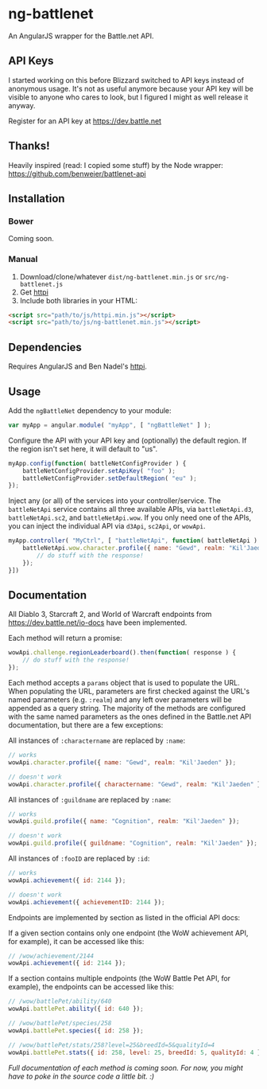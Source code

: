 # ng-battlenet
An AngularJS wrapper for the Battle.net API. 

## API Keys
I started working on this before Blizzard switched to API keys instead of anonymous usage. It's not as useful anymore because your API key will be visible to anyone who cares to look, but I figured I might as well release it anyway.

Register for an API key at https://dev.battle.net

## Thanks!
Heavily inspired (read: I copied some stuff) by the Node wrapper: https://github.com/benweier/battlenet-api

## Installation

### Bower
Coming soon.

### Manual
1. Download/clone/whatever `dist/ng-battlenet.min.js` or `src/ng-battlenet.js`
2. Get [httpi](https://github.com/bennadel/httpi)
3. Include both libraries in your HTML:

``` html
<script src="path/to/js/httpi.min.js"></script>
<script src="path/to/js/ng-battlenet.min.js"></script>
```

## Dependencies
Requires AngularJS and Ben Nadel's [httpi](https://github.com/bennadel/httpi).

## Usage
Add the `ngBattleNet` dependency to your module:

``` js
var myApp = angular.module( "myApp", [ "ngBattleNet" ] );
```

Configure the API with your API key and (optionally) the default region. If the region isn't set here, it will default to "us".

``` js
myApp.config(function( battleNetConfigProvider ) {
	battleNetConfigProvider.setApiKey( "foo" );
	battleNetConfigProvider.setDefaultRegion( "eu" );
});
```

Inject any (or all) of the services into your controller/service. The `battleNetApi` service contains all three available APIs, via `battleNetApi.d3`, `battleNetApi.sc2`, and `battleNetApi.wow`. If you only need one of the APIs, you can inject the individual API via `d3Api`, `sc2Api`, or `wowApi`.

``` js
myApp.controller( "MyCtrl", [ "battleNetApi", function( battleNetApi ) {
	battleNetApi.wow.character.profile({ name: "Gewd", realm: "Kil'Jaeden" }).then(function( response ) {
		// do stuff with the response!
	});
}])
```

## Documentation
All Diablo 3, Starcraft 2, and World of Warcraft endpoints from https://dev.battle.net/io-docs have been implemented.

Each method will return a promise:

``` js
wowApi.challenge.regionLeaderboard().then(function( response ) {
	// do stuff with the response!
});
```

Each method accepts a `params` object that is used to populate the URL. When populating the URL, parameters are first checked against the URL's named parameters (e.g. `:realm`) and any left over parameters will be appended as a query string. The majority of the methods are configured with the same named parameters as the ones defined in the Battle.net API documentation, but there are a few exceptions:

All instances of `:charactername` are replaced by `:name`:

``` js
// works
wowApi.character.profile({ name: "Gewd", realm: "Kil'Jaeden" });

// doesn't work
wowApi.character.profile({ charactername: "Gewd", realm: "Kil'Jaeden" });

```

All instances of `:guildname` are replaced by `:name`:
``` js
// works
wowApi.guild.profile({ name: "Cognition", realm: "Kil'Jaeden" });

// doesn't work
wowApi.guild.profile({ guildname: "Cognition", realm: "Kil'Jaeden" });
```

All instances of `:fooID` are replaced by `:id`:
``` js
// works
wowApi.achievement({ id: 2144 });

// doesn't work
wowApi.achievement({ achievementID: 2144 });
```

Endpoints are implemented by section as listed in the official API docs:

If a given section contains only one endpoint (the WoW achievement API, for example), it can be accessed like this:

``` js
// /wow/achievement/2144
wowApi.achievement({ id: 2144 });
```

If a section contains multiple endpoints (the WoW Battle Pet API, for example), the endpoints can be accessed like this:

``` js
// /wow/battlePet/ability/640
wowApi.battlePet.ability({ id: 640 });

// /wow/battlePet/species/258
wowApi.battlePet.species({ id: 258 });

// /wow/battlePet/stats/258?level=25&breedId=5&qualityId=4
wowApi.battlePet.stats({ id: 258, level: 25, breedId: 5, qualityId: 4 });
```

*Full documentation of each method is coming soon. For now, you might have to poke in the source code a little bit. :)*
